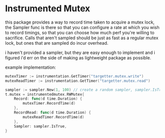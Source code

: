 # Instrumented Mutex

this package provides a way to record time taken to acquire a mutex lock, the Sampler func is there so that you can configure a rate at which you wish to record timings, so that you can choose how much perf you're willing to sacrifice. Calls that aren't sampled should be just as fast as a regular mutex lock, but ones that are sampled do incur overhead.

i haven't provided a sampler, but they are easy enough to implement and i figured i'd err on the side of making as lightweight package as possible.

example implementation:

```go
mutexTimer := instrumentation.GetTimer("targetter.mutex.write")
mutexReadTimer := instrumentation.GetTimer("targetter.mutex.read")

sampler := sampler.New(1, 100) // create a random sampler, sampler.IsTrue() will return true once in 100 calls
t.mutex = instrumentedmutex.RWMutex{
	Record: func(d time.Duration) {
		mutexTimer.RecordTime(d)
	},
	RecordRead: func(d time.Duration) {
		mutexReadTimer.RecordTime(d)
	},
	Sampler: sampler.IsTrue,
}
```

